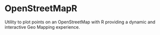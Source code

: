 OpenStreetMapR
==============

Utility to plot points on an OpenStreetMap with R providing a dynamic and interactive Geo Mapping experience.


